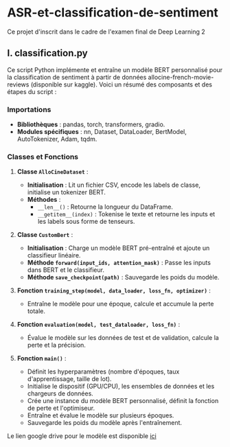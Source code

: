 # ASR-et-classification-de-sentiment
Ce projet d'inscrit dans le cadre de l'examen final de Deep Learning 2

## I. classification.py
Ce script Python implémente et entraîne un modèle BERT personnalisé pour la classification de sentiment à partir de données allocine-french-movie-reviews (disponible sur kaggle). Voici un résumé des composants et des étapes du script :

### Importations
- **Bibliothèques** : pandas, torch, transformers, gradio.
- **Modules spécifiques** : nn, Dataset, DataLoader, BertModel, AutoTokenizer, Adam, tqdm.

### Classes et Fonctions

1. **Classe `AlloCineDataset`** :
   - **Initialisation** : Lit un fichier CSV, encode les labels de classe, initialise un tokenizer BERT.
   - **Méthodes** :
     - `__len__()` : Retourne la longueur du DataFrame.
     - `__getitem__(index)` : Tokenise le texte et retourne les inputs et les labels sous forme de tenseurs.

2. **Classe `CustomBert`** :
   - **Initialisation** : Charge un modèle BERT pré-entraîné et ajoute un classifieur linéaire.
   - **Méthode `forward(input_ids, attention_mask)`** : Passe les inputs dans BERT et le classifieur.
   - **Méthode `save_checkpoint(path)`** : Sauvegarde les poids du modèle.

3. **Fonction `training_step(model, data_loader, loss_fn, optimizer)`** :
   - Entraîne le modèle pour une époque, calcule et accumule la perte totale.

4. **Fonction `evaluation(model, test_dataloader, loss_fn)`** :
   - Évalue le modèle sur les données de test et de validation, calcule la perte et la précision.

5. **Fonction `main()`** :
   - Définit les hyperparamètres (nombre d'époques, taux d'apprentissage, taille de lot).
   - Initialise le dispositif (GPU/CPU), les ensembles de données et les chargeurs de données.
   - Crée une instance du modèle BERT personnalisé, définit la fonction de perte et l'optimiseur.
   - Entraîne et évalue le modèle sur plusieurs époques.
   - Sauvegarde les poids du modèle après l'entraînement.
  
Le lien google drive pour le modèle est disponible [ici](https://drive.google.com/file/d/1uDsuwp-VHKuMU48ZC1fPENdXCQIV8LEi/view?usp=drive_link)
